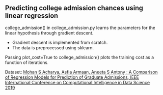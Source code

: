 ## Predicting college admission chances using linear regression

college_admission() in college_admission.py learns the parameters for the linear hypothesis through gradient descent.

* Gradient descent is implemented from scratch.
* The data is preprocessed using sklearn.


Passing plot_cost=True to college_admission() plots the training cost as a function of iterations. 


Dataset:
[Mohan S Acharya, Asfia Armaan, Aneeta S Antony : A Comparison of Regression Models for Prediction of Graduate Admissions, IEEE International Conference on Computational Intelligence in Data Science 2019](https://www.kaggle.com/mohansacharya/graduate-admissions)

 
